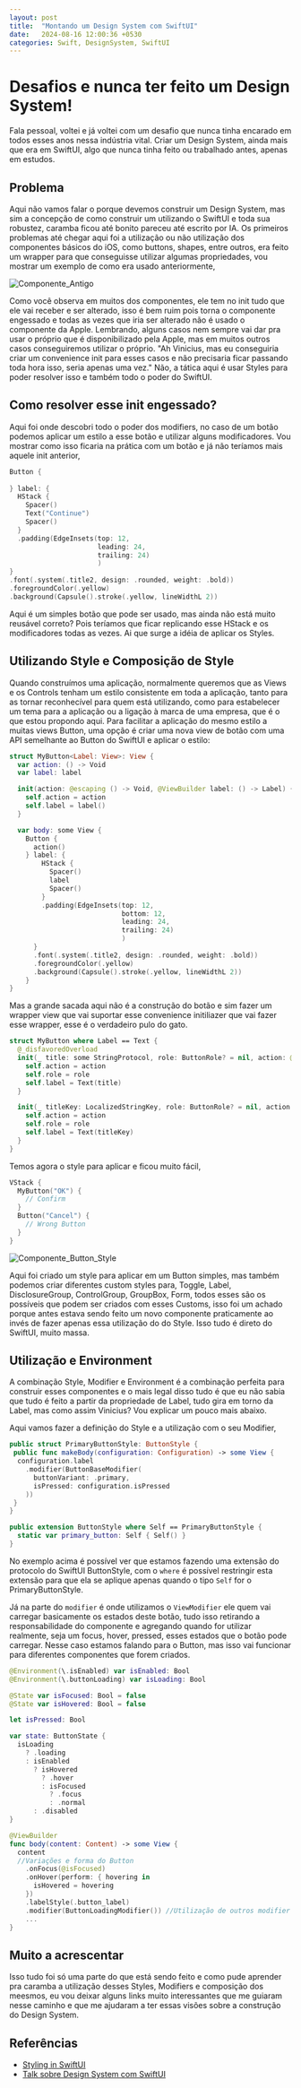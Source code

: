```yaml
---
layout: post
title:  "Montando um Design System com SwiftUI"
date:   2024-08-16 12:00:36 +0530
categories: Swift, DesignSystem, SwiftUI 
---
```


# Desafios e nunca ter feito um Design System!
Fala pessoal, voltei e já voltei com um desafio que nunca tinha encarado em todos esses anos nessa indústria vital. Criar um Design System, ainda mais que era em SwiftUI, algo que nunca tinha feito ou trabalhado antes, apenas em estudos.

## Problema
Aqui não vamos falar o porque devemos construir um Design System, mas sim a concepção de como construir um utilizando o SwiftUI e toda sua robustez, caramba ficou até bonito pareceu até escrito por IA.
Os primeiros problemas até chegar aqui foi a utilização ou não utilização dos componentes básicos do iOS, como buttons, shapes, entre outros, era feito um wrapper para que conseguisse utilizar algumas propriedades, vou mostrar um exemplo de como era usado anteriormente, 

![Componente_Antigo](https://imgur.com/NYtLGT4.png)

Como você observa em muitos dos componentes, ele tem no init tudo que ele vai receber e ser alterado, isso é bem ruim pois torna o componente engessado e todas as vezes que iria ser alterado não é usado o componente da Apple. Lembrando, alguns casos nem sempre vai dar pra usar o próprio que é disponibilizado pela Apple, mas em muitos outros casos conseguiremos utilizar o próprio.
"Ah Vinicius, mas eu conseguiria criar um convenience init para esses casos e não precisaria ficar passando toda hora isso, seria apenas uma vez."
Não, a tática aqui é usar Styles para poder resolver isso e também todo o poder do SwiftUI.

## Como resolver esse init engessado?
Aqui foi onde descobri todo o poder dos modifiers, no caso de um botão podemos aplicar um estilo a esse botão e utilizar alguns modificadores.
Vou mostrar como isso ficaria na prática com um botão e já não teríamos mais aquele init anterior,

```Swift
Button {
  
} label: {
  HStack {
    Spacer()
    Text("Continue")
    Spacer()
  }
  .padding(EdgeInsets(top: 12,
                      leading: 24,
                      trailing: 24)
                      )
}
.font(.system(.title2, design: .rounded, weight: .bold))
.foregroundColor(.yellow)
.background(Capsule().stroke(.yellow, lineWidthL 2))
```

Aqui é um simples botão que pode ser usado, mas ainda não está muito reusável correto? Pois teríamos que ficar replicando esse HStack e os modificadores todas as vezes.
Ai que surge a idéia de aplicar os Styles.

## Utilizando Style e Composição de Style
Quando construímos uma aplicação, normalmente queremos que as Views e os Controls tenham um estilo consistente em toda a aplicação, tanto para as tornar reconhecível para quem está utilizando, como para estabelecer um tema para a aplicação ou a ligação à marca de uma empresa, que é o que estou propondo aqui.
Para facilitar a aplicação do mesmo estilo a muitas views Button, uma opção é criar uma nova view de botão com uma API semelhante ao Button do SwiftUI e aplicar o estilo:

```Swift
struct MyButton<Label: View>: View {
  var action: () -> Void
  var label: label

  init(action: @escaping () -> Void, @ViewBuilder label: () -> Label) {
    self.action = action
    self.label = label()
  }

  var body: some View {
    Button {
      action()
    } label: {
        HStack {
          Spacer()
          label
          Spacer()
        }
        .padding(EdgeInsets(top: 12,
                            bottom: 12,
                            leading: 24,
                            trailing: 24)
                            )
      }
      .font(.system(.title2, design: .rounded, weight: .bold))
      .foregroundColor(.yellow)
      .background(Capsule().stroke(.yellow, lineWidthL 2))
    }
}
```

Mas a grande sacada aqui não é a construção do botão e sim fazer um wrapper view que vai suportar esse convenience initiliazer que vai fazer esse wrapper, esse é o verdadeiro pulo do gato.

```Swift
struct MyButton where Label == Text {
  @_disfavoredOverload
  init(_ title: some StringProtocol, role: ButtonRole? = nil, action: @escaping () -> Void) {
    self.action = action
    self.role = role
    self.label = Text(title)
  }

  init(_ titleKey: LocalizedStringKey, role: ButtonRole? = nil, action: @escaping () -> Void) {
    self.action = action
    self.role = role
    self.label = Text(titleKey)
  }
}
```

Temos agora o style para aplicar e ficou muito fácil,

```Swift
VStack {
  MyButton("OK") {
    // Confirm
  }
  Button("Cancel") {
    // Wrong Button
  }
}
```

![Componente_Button_Style](https://imgur.com/0iCRAk9.png)

Aqui foi criado um style para aplicar em um Button simples, mas também podemos criar diferentes custom styles para, Toggle, Label, DisclosureGroup, ControlGroup, GroupBox, Form, todos esses são os possíveis que podem ser criados com esses Customs, isso foi um achado porque antes estava sendo feito um novo componente praticamente ao invés de fazer apenas essa utilização do do Style.
Isso tudo é direto do SwiftUI, muito massa.

## Utilização e Environment

A combinação Style, Modifier e Environment é a combinação perfeita para construir esses componentes e o mais legal disso tudo é que eu não sabia que tudo é feito a partir da propriedade de Label, tudo gira em torno da Label, mas como assim Vinicius? Vou explicar um pouco mais abaixo.

Aqui vamos fazer a definição do Style e a utilização com o seu Modifier,

```Swift
public struct PrimaryButtonStyle: ButtonStyle {
 public func makeBody(configuration: Configuration) -> some View {
  configuration.label
    .modifier(ButtonBaseModifier(
      buttonVariant: .primary,
      isPressed: configuration.isPressed
    ))
 } 
}

public extension ButtonStyle where Self == PrimaryButtonStyle {
  static var primary_button: Self { Self() }
}
```

No exemplo acima é possível ver que estamos fazendo uma extensão do protocolo do SwiftUI ButtonStyle, com o `where` é possível restringir esta extensão para que ela se aplique apenas quando o tipo `Self` for o PrimaryButtonStyle.

Já na parte do `modifier` é onde utilizamos o `ViewModifier` ele quem vai carregar basicamente os estados deste botão, tudo isso retirando a responsabilidade do componente e agregando quando for utilizar realmente, seja um focus, hover, pressed, esses estados que o botão pode carregar. Nesse caso estamos falando para o Button, mas isso vai funcionar para diferentes componentes que forem criados.

```Swift
@Environment(\.isEnabled) var isEnabled: Bool
@Environment(\.buttonLoading) var isLoading: Bool

@State var isFocused: Bool = false
@State var isHovered: Bool = false

let isPressed: Bool

var state: ButtonState {
  isLoading
    ? .loading
    : isEnabled
      ? isHovered
        ? .hover
        : isFocused
          ? .focus
          : .normal
      : .disabled
}

@ViewBuilder
func body(content: Content) -> some View {
  content
  //Variações e forma do Button
    .onFocus(@isFocused)
    .onHover(perform: { hovering in
      isHovered = hovering
    })
    .labelStyle(.button_label)
    .modifier(ButtonLoadingModifier()) //Utilização de outros modifier dentro de outros
    ...
}
```

## Muito a acrescentar

Isso tudo foi só uma parte do que está sendo feito e como pude aprender pra caramba a utilização desses Styles, Modifiers e composição dos meesmos, eu vou deixar alguns links muito interessantes que me guiaram nesse caminho e que me ajudaram a ter essas visões sobre a construção do Design System.

## Referências

- [Styling in SwiftUI](https://movingparts.io/styling-components-in-swiftui)
- [Talk sobre Design System com SwiftUI](https://youtube.com/watch?v=Z7rJKr6Jlho)
